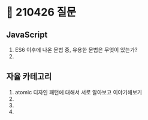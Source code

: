 # 📆 210426 질문

## JavaScript
1. ES6 이후에 나온 문법 중, 유용한 문법은 무엇이 있는가?
2.  

## 자율 카테고리
1. atomic 디자인 패턴에 대해서 서로 알아보고 이야기해보기
2.
3.
4. 
